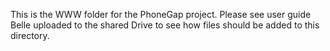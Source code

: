 This is the WWW folder for the PhoneGap project.  Please see user guide Belle uploaded to the shared Drive to see how files should be added to this directory.
